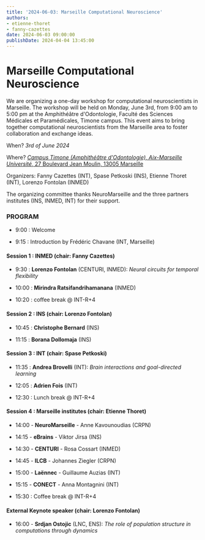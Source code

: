 ```yaml
---
title: '2024-06-03: Marseille Computational Neuroscience'
authors:
- etienne-thoret
- fanny-cazettes
date: 2024-06-03 09:00:00
publishDate: 2024-04-04 13:45:00
---
```


# Marseille Computational Neuroscience

We are organizing a one-day workshop for computational neuroscientists in Marseille. The workshop will be held on Monday, June 3rd, from 9:00 am to 5:00 pm at the Amphithéâtre d'Odontologie, Faculté des Sciences Médicales et Paramédicales, Timone campus. This event aims to bring together computational neuroscientists from the Marseille area to foster collaboration and exchange ideas.

When? *3rd of June 2024*

Where? [*Campus Timone (Amphithéâtre d'Odontologie), Aix-Marseille Université*, 27 Boulevard Jean Moulin, 13005 Marseille](https://maps.app.goo.gl/s7RUwYNq9yMpH3Kf8)

Organizers: Fanny Cazettes (INT), Spase Petkoski (INS), Etienne Thoret (INT), Lorenzo Fontolan (INMED)

The organizing committee thanks NeuroMarseille and the three partners institutes (INS, INMED, INT) for their support.

### PROGRAM

- 9:00 : Welcome

- 9:15 : Introduction by Frédéric Chavane (INT, Marseille)

#### Session 1 : INMED (chair: Fanny Cazettes)

- 9:30 : **Lorenzo Fontolan** (CENTURI, INMED): *Neural circuits for temporal flexibility*

- 10:00 : **Mirindra Ratsifandrihamanana** (INMED)

- 10:20 : coffee break @ INT-R+4

#### Session 2 : INS (chair: Lorenzo Fontolan)

- 10:45 : **Christophe Bernard** (INS)

- 11:15 : **Borana Dollomaja** (INS)

#### Session 3 : INT (chair: Spase Petkoski)

- 11:35 : **Andrea Brovelli** (INT): *Brain interactions and goal-directed learning*

- 12:05 : **Adrien Fois** (INT)

- 12:30 : Lunch break @ INT-R+4

#### Session 4 : Marseille institutes (chair: Etienne Thoret)

- 14:00 - **NeuroMarseille** - Anne Kavounoudias (CRPN)

- 14:15 - **eBrains** - Viktor Jirsa (INS)

- 14:30 - **CENTURI** - Rosa Cossart (INMED)

- 14:45 - **ILCB** - Johannes Ziegler (CRPN)

- 15:00 - **Laënnec** - Guillaume Auzias (INT)

- 15:15 - **CONECT** - Anna Montagnini (INT)

- 15:30 : Coffee break @ INT-R+4


#### External Keynote speaker (chair: Lorenzo Fontolan)

- 16:00 - **Srdjan Ostojic** (LNC, ENS): *The role of population structure in computations through dynamics*




